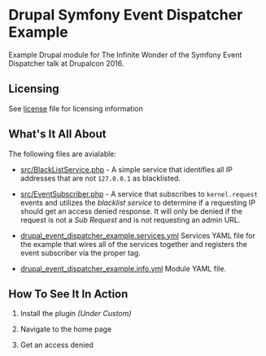 # Drupal Symfony Event Dispatcher Example

Example Drupal module for The Infinite Wonder of the Symfony Event Dispatcher talk at Drupalcon 2016.

## Licensing

See [license](./LICENSE.txt) file for licensing information

## What's It All About

The following files are avialable:

* [src/BlackListService.php](./src/BlackListService.php) - A simple service that identifies all IP addresses that are
not `127.0.0.1` as blacklisted.

* [src/EventSubscriber.php](./src/EventSubscriber.php) - A service that subscribes to `kernel.request` events
and utilizes the _blacklist service_ to determine if a requesting IP should get an access denied response. It will
only be denied if the request is not a _Sub Request_ and is not requesting an admin URL.

* [drupal_event_dispatcher_example.services.yml](./drupal_event_dispatcher_example.services.yml) Services YAML file
for the example that wires all of the services together and registers the event subscriber via the proper tag.

* [drupal_event_dispatcher_example.info.yml](./drupal_event_dispatcher_example.info.yml) Module YAML file.

## How To See It In Action

1. Install the plugin _(Under Custom)_

2. Navigate to the home page 

3. Get an access denied
